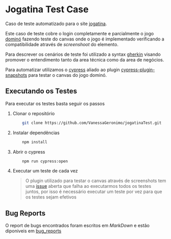 # Jogatina Test Case

Caso de teste automatizado para o site [jogatina](https://www.jogatina.com/).

Este caso de teste cobre o login completamente e parcialmente o jogo [dominó](https://www.jogatina.com/site/play/game/bundle/DOMINO) fazendo teste do canvas onde o jogo é implementado verificando a compatibilidade através de *screenshoot* do elemento.

Para descrever os cenários de teste foi utilizado a syntax [gherkin](https://cucumber.io/docs/gherkin/reference/) visando promover o entendimento tanto da area técnica como da area de negócios.

Para automatizar utilizamos o [cypress](https://docs.cypress.io/) aliado ao plugin [cypress-plugin-snapshots](https://github.com/meinaart/cypress-plugin-snapshots#cypress-plugin-snapshots) para testar o canvas do jogo dominó.

## Executando os Testes

Para executar os testes basta seguir os passos

1. Clonar o repositório
    ```bash
        git clone https://github.com/VanessaGeronimo/jogatinaTest.git
    ```
2. Instalar dependências
    ```bash
        npm install
    ```
3. Abrir o cypress
    ```bash
        npm run cypress:open
    ```
4. Executar um teste de cada vez
    >O plugin utilizado para testar o canvas através de screenshots tem uma [issue](https://github.com/cypress-io/cypress/issues/3090) aberta que falha ao executarmos todos os testes juntos, por isso é necessário executar um teste por vez para que os testes sejam efetivos

## Bug Reports

O report de bugs encontrados foram escritos em *MarkDown* e estão diponiveis em [bug_reports](bug_reports/bug_reports.md)